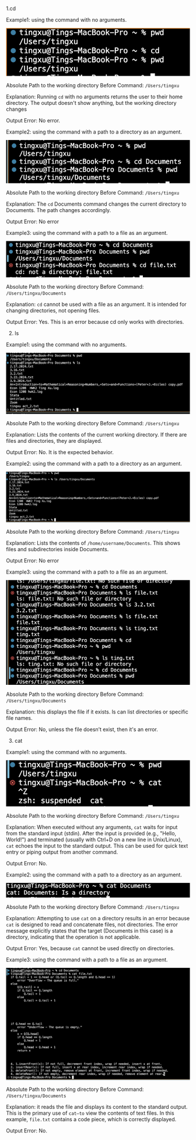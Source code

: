 1.cd

Example1: using the command with no arguments.

![Image](p1.png)

Absolute Path to the working directory Before Command:  `/Users/tingxu`

Explanation: Running `cd` with no arguments returns the user to their home directory. The output doesn't show anything, but the working directory changes

Output Error: No error.


Example2: using the command with a path to a directory as an argument.

![Image](p2.png)

Absolute Path to the working directory Before Command: `/Users/tingxu`

Explanation: The `cd` Documents command changes the current directory to Documents. The path changes accordingly.

Output Error: No error



Example3: using the command with a path to a file as an argument.

![Image](p3-1.png)

Absolute Path to the working directory Before Command: `/Users/tingxu/Documents`

Explanation: `cd` cannot be used with a file as an argument. It is intended for changing directories, not opening files.

Output Error: Yes. This is an error because cd only works with directories.

2. ls

Example1: using the command with no arguments.

![Image](p4.png)

Absolute Path to the working directory Before Command: `/Users/tingxu`

Explanation: Lists the contents of the current working directory. If there are files and directories, they are displayed.

Output Error: No. It is the expected behavior.



Example2: using the command with a path to a directory as an argument.

![Image](p5.png)

Absolute Path to the working directory Before Command: `/Users/tingxu`

Explanation: Lists the contents of `/home/username/Documents`. This shows files and subdirectories inside Documents.

Output Error: No error



Example3: using the command with a path to a file as an argument.

![Image](p6-1.png)

Absolute Path to the working directory Before Command: `/Users/tingxu/Documents`

Explanation: this displays the file if it exists. ls can list directories or specific file names. 

Output Error: No, unless the file doesn’t exist, then it's an error.

3. cat

Example1: using the command with no arguments.

![Image](p7.png)

Absolute Path to the working directory Before Command: `/Users/tingxu`

Explanation: When executed without any arguments, `cat` waits for input from the standard input (stdin). After the input is provided (e.g., "Hello, World!") and terminated (usually with Ctrl+D on a new line in Unix/Linux), `cat` echoes the input to the standard output. This can be used for quick text entry or piping output from another command.

Output Error: No.




Example2: using the command with a path to a directory as an argument.

![Image](p8.png)

Absolute Path to the working directory Before Command: `/Users/tingxu`

Explanation: Attempting to use `cat` on a directory results in an error because `cat` is designed to read and concatenate files, not directories. The error message explicitly states that the target (Documents in this case) is a directory, indicating that the operation is not applicable.

Output Error: Yes, because `cat` cannot be used directly on directories.



Example3: using the command with a path to a file as an argument.

![Image](p9.png)

Absolute Path to the working directory Before Command: `/Users/tingxu/Documents`

Explanation: it reads the file and displays its content to the standard output. This is the primary use of `cat—to` view the contents of text files. In this example, `file.txt` contains a code piece, which is correctly displayed.

Output Error: No.



